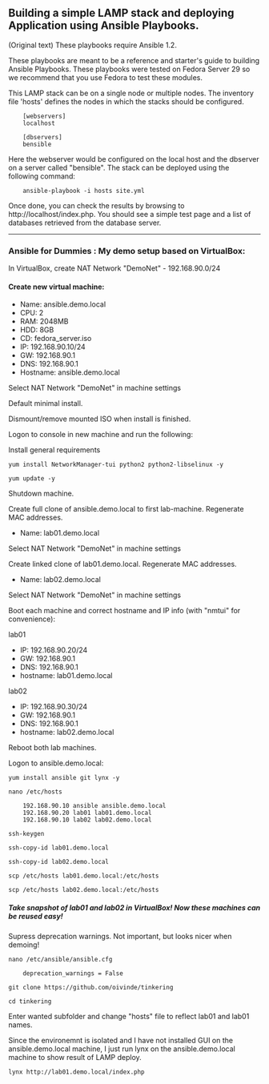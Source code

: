 Building a simple LAMP stack and deploying Application using Ansible Playbooks.
-------------------------------------------
(Original text)
These playbooks require Ansible 1.2.

These playbooks are meant to be a reference and starter's guide to building
Ansible Playbooks. These playbooks were tested on Fedora Server 29 so we recommend
that you use Fedora to test these modules.

This LAMP stack can be on a single node or multiple nodes. The inventory file
'hosts' defines the nodes in which the stacks should be configured.

        [webservers]
        localhost

        [dbservers]
        bensible

Here the webserver would be configured on the local host and the dbserver on a
server called "bensible". The stack can be deployed using the following
command:

        ansible-playbook -i hosts site.yml

Once done, you can check the results by browsing to http://localhost/index.php.
You should see a simple test page and a list of databases retrieved from the
database server.

-------
### Ansible for Dummies : My demo setup based on VirtualBox:

In VirtualBox, create NAT Network "DemoNet" - 192.168.90.0/24

#### Create new virtual machine:
- Name: ansible.demo.local
- CPU: 2
- RAM: 2048MB
- HDD: 8GB
- CD: fedora_server.iso
- IP: 192.168.90.10/24
- GW: 192.168.90.1
- DNS: 192.168.90.1
- Hostname: ansible.demo.local

Select NAT Network "DemoNet" in machine settings

Default minimal install.

Dismount/remove mounted ISO when install is finished.

Logon to console in new machine and run the following:

Install general requirements

`yum install NetworkManager-tui python2 python2-libselinux -y`

`yum update -y`

Shutdown machine.

Create full clone of ansible.demo.local to first lab-machine. Regenerate MAC addresses.

- Name: lab01.demo.local

Select NAT Network "DemoNet" in machine settings

Create linked clone of lab01.demo.local. Regenerate MAC addresses.

- Name: lab02.demo.local

Select NAT Network "DemoNet" in machine settings

Boot each machine and correct hostname and IP info (with "nmtui" for convenience):

lab01
- IP: 192.168.90.20/24
- GW: 192.168.90.1
- DNS: 192.168.90.1
- hostname: lab01.demo.local

lab02
- IP: 192.168.90.30/24
- GW: 192.168.90.1
- DNS: 192.168.90.1
- hostname: lab02.demo.local

Reboot both lab machines.

Logon to ansible.demo.local:

`yum install ansible git lynx -y`

`nano /etc/hosts`

        192.168.90.10 ansible ansible.demo.local
        192.168.90.20 lab01 lab01.demo.local
        192.168.90.10 lab02 lab02.demo.local

`ssh-keygen`

`ssh-copy-id lab01.demo.local`

`ssh-copy-id lab02.demo.local`

`scp /etc/hosts lab01.demo.local:/etc/hosts`

`scp /etc/hosts lab02.demo.local:/etc/hosts`

##### Take snapshot of lab01 and lab02 in VirtualBox! Now these machines can be reused easy!

Supress deprecation warnings. Not important, but looks nicer when demoing!

`nano /etc/ansible/ansible.cfg`

        deprecation_warnings = False

`git clone https://github.com/oivinde/tinkering`

`cd tinkering`

Enter wanted subfolder and change "hosts" file to reflect lab01 and lab01 names.

Since the environemnt is isolated and I have not installed GUI on the ansible.demo.local machine, I just run lynx on the ansible.demo.local machine to show result of LAMP deploy.

`lynx http://lab01.demo.local/index.php`
